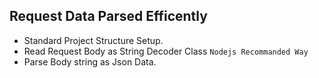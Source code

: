 ## Request Data Parsed Efficently
- Standard Project Structure Setup.
- Read Request Body as String Decoder Class `Nodejs Recommanded Way`
- Parse Body string as Json Data.




